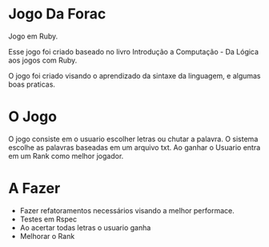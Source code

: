 # Jogo Da Forac
Jogo em Ruby.

Esse jogo foi criado baseado no livro Introdução a Computação - Da Lógica aos jogos com Ruby.

O jogo foi criado visando o aprendizado da sintaxe da linguagem, e algumas boas praticas.

# O Jogo
O jogo consiste em o usuario escolher letras ou chutar a palavra. O sistema escolhe as palavras baseadas em um arquivo txt. 
Ao ganhar o Usuario entra em um Rank como melhor jogador.

# A Fazer
+ Fazer refatoramentos necessários visando a melhor performace.
+ Testes em Rspec
+ Ao acertar todas letras o usuario ganha
+ Melhorar o Rank


